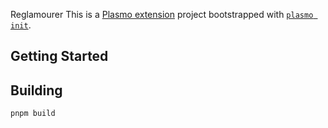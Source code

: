 Reglamourer
This is a [Plasmo extension](https://docs.plasmo.com/) project bootstrapped with
[`plasmo init`](https://www.npmjs.com/package/plasmo).

## Getting Started



## Building
```bash
pnpm build
```

